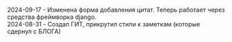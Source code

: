 2024-09-17 - Изменена форма добавления цитат. Теперь работает через средства фреймворка django.  
2024-08-31 - Создал ГИТ, прикрутил стили к заметкам (которые сдернул с БЛОГА)

